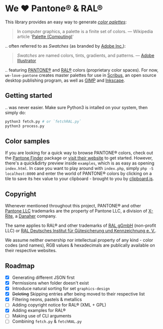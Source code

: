 # We :heart: Pantone® & RAL®
This library provides an easy way to generate [*color palettes*](https://www.etymonline.com/search?q=Palette):

> In computer graphics, a palette is a finite set of colors.
> — Wikipedia article '[Palette (Computing)](https://en.wikipedia.org/wiki/Palette_(computing))'

.. often referred to as *Swatches* (as branded by [Adobe Inc.](https://www.adobe.com)):

> *Swatches* are named colors, tints, gradients, and patterns.
> — [Adobe Illustrator](https://helpx.adobe.com/illustrator/using/using-creating-swatches.html)

.. featuring [PANTONE®](https://www.pantone.com) and [RAL®](https://www.ral-farben.de) colors (proprietary color spaces). For now, `we-love-pantone` creates master palettes for use in [Scribus](https://www.scribus.net), an open source desktop publishing program, as well as [GIMP](https://www.gimp.org) and [Inkscape](https://inkscape.org).

## Getting started
.. was never easier. Make sure Python3 is intalled on your system, then simply do:

```bash
python3 fetch.py # or `fetchRAL.py`
python3 process.py
```

## Color samples
If you are looking for a quick way to browse PANTONE® colors, check out the [Pantone Finder](https://github.com/picorana/Pantone_finder) package or [visit their website](https://picorana.github.io/Pantone_finder) to get started. However, there's a quick&dirty preview inside `examples`, which is as easy as opening `index.html`. In case you want to play around with `index.php`, simply `php -S localhost:8000` and enter the world of PANTONE® colors by clicking on a tile to save its hex value to your clipboard - brought to you by [clipboard.js](https://github.com/zenorocha/clipboard.js).

## Copyright
Whenever mentioned throughout this project, PANTONE® and other [Pantone LLC](https://www.pantone.com) trademarks are the property of Pantone LLC, a division of [X-Rite](https://www.xrite.com), a [Danaher](https://www.danaher.com) company.

The same applies to RAL® and other trademarks of [RAL gGmbH](https://www.ral-farben.de) (non-profit LLC) or [RAL Deutsches Institut für Gütesicherung und Kennzeichnung e. V.](https://www.ral.de).

We assume neither ownership nor intellectual property of any kind - color codes (and names), RGB values & hexadecimals are publically available on their respective websites.

## Roadmap
- [x] Generating different JSON first
- [x] Permissions when folder doesn't exist
- [x] Introduce natural sorting for set `graphics-design`
- [x] ~~Deleting~~ Skipping entries after being moved to their respective list
- [x] Filtering neons, pastels & metallics
- [ ] Adding copyright notice for RAL® (XML + GPL)
- [x] Adding examples for RAL®
- [ ] Making use of CLI arguments
- [ ] Combining `fetch.py` & `fetchRAL.py`
